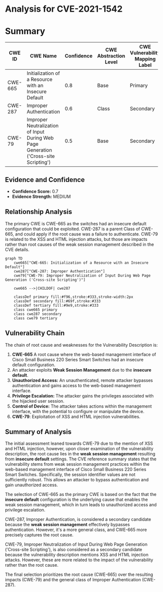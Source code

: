 # Analysis for CVE-2021-1542

# Summary
| CWE ID | CWE Name | Confidence | CWE Abstraction Level | CWE Vulnerability Mapping Label | CWE-Vulnerability Mapping Notes |
|---|---|---|---|---|---|
| CWE-665 | Initialization of a Resource with an Insecure Default | 0.8 | Base | Primary | Allowed |
| CWE-287 | Improper Authentication | 0.6 | Class | Secondary | Discouraged |
| CWE-79 | Improper Neutralization of Input During Web Page Generation ('Cross-site Scripting') | 0.5 | Base | Secondary | Allowed |

## Evidence and Confidence

*   **Confidence Score:** 0.7
*   **Evidence Strength:** MEDIUM

## Relationship Analysis
The primary CWE is CWE-665 as the switches had an insecure default configuration that could be exploited. CWE-287 is a parent Class of CWE-665, and could apply if the root cause was a failure to authenticate. CWE-79 is related to the XSS and HTML injection attacks, but those are impacts rather than root causes of the weak session management described in the CVE details.

```mermaid
graph TD
    cwe665["CWE-665: Initialization of a Resource with an Insecure Default"]
    cwe287["CWE-287: Improper Authentication"]
    cwe79["CWE-79: Improper Neutralization of Input During Web Page Generation ('Cross-site Scripting')"]

    cwe665 -->|CHILDOF| cwe287

    classDef primary fill:#f96,stroke:#333,stroke-width:2px
    classDef secondary fill:#69f,stroke:#333
    classDef tertiary fill:#9e9,stroke:#333
    class cwe665 primary
    class cwe287 secondary
    class cwe79 tertiary
```

## Vulnerability Chain
The chain of root cause and weaknesses for the Vulnerability Description is:
1.  **CWE-665** A root cause where the web-based management interface of Cisco Small Business 220 Series Smart Switches had an insecure default configuration.
2.  An attacker exploits **Weak Session Management** due to the **insecure default**.
3.  **Unauthorized Access:** An unauthenticated, remote attacker bypasses authentication and gains access to the web-based management interface.
4.  **Privilege Escalation:** The attacker gains the privileges associated with the hijacked user session.
5.  **Control of Device:** The attacker takes actions within the management interface, with the potential to configure or manipulate the device.
6.  **CWE-79**: Exploitation of XSS and HTML injection vulnerabilities.

## Summary of Analysis
The initial assessment leaned towards CWE-79 due to the mention of XSS and HTML injection, however, upon closer examination of the vulnerability description, the root cause lies in the **weak session management** resulting from **insecure default** settings. The CVE reference summary states that the vulnerability stems from weak session management practices within the web-based management interface of Cisco Small Business 220 Series Smart Switches. Specifically, the session identifier values are not sufficiently robust. This allows an attacker to bypass authentication and gain unauthorized access.

The selection of CWE-665 as the primary CWE is based on the fact that the **insecure default** configuration is the underlying cause that enables the weak session management, which in turn leads to unauthorized access and privilege escalation.

CWE-287, Improper Authentication, is considered a secondary candidate because the **weak session management** effectively bypasses authentication. However, it's a more general class, and CWE-665 more precisely captures the root cause.

CWE-79, Improper Neutralization of Input During Web Page Generation ('Cross-site Scripting'), is also considered as a secondary candidate because the vulnerability description mentions XSS and HTML injection attacks. However, these are more related to the impact of the vulnerability rather than the root cause.

The final selection prioritizes the root cause (CWE-665) over the resulting impacts (CWE-79) and the general class of Improper Authentication (CWE-287).